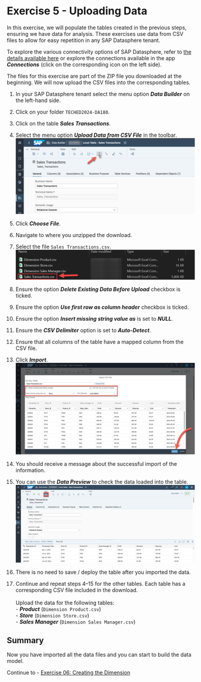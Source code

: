 # Exercise 5 - Uploading Data

In this exercise, we will populate the tables created in the previous steps, ensuring we have data for analysis. These exercises use data from CSV files to allow for easy repetition in any SAP Datasphere tenant.

To explore the various connectivity options of SAP Datasphere, refer to [the details available here](https://help.sap.com/docs/SAP_DATASPHERE/9f804b8efa8043539289f42f372c4862/bffbd58c15784a62af0520f171018ded.html) or explore the connections available in the app ***Connections*** (click on the corresponding icon on the left side).

The files for this exercise are part of the ZIP file you downloaded at the beginning. We will now upload the CSV files into the corresponding tables.

1. In your SAP Datasphere tenant select the menu option ***Data Builder*** on the left-hand side.
2. Click on your folder `TECHED2024-DA180`.
3. Click on the table ***Sales Transactions***.
4. Select the menu option ***Upload Data from CSV File*** in the toolbar.
<br>![](images/00_00_0061.png) 

5. Click ***Choose File***.  
6. Navigate to where you unzipped the download.
7. Select the file `Sales Transactions.csv`.
<br>![](images/00_00_0062.png) 

8. Ensure the option ***Delete Existing Data Before Upload*** checkbox is ticked.
9. Ensure the option ***Use first row as column header*** checkbox is ticked.
10. Ensure the option ***Insert missing string value as*** is set to ***NULL***.
11. Ensure the ***CSV Delimiter*** option is set to ***Auto-Detect***.
12. Ensure that all columns of the table have a mapped column from the CSV file.
13. Click ***Import***.
<br>![](images/00_00_0063.png) 

14. You should receive a message about the successful import of the information.
15. You can use the ***Data Preview*** to check the data loaded into the table.
<br>![](images/00_00_0206.png)

16. There is no need to save / deploy the table after you imported the data.

17. Continue and repeat steps 4–15 for the other tables. Each table has a corresponding CSV file included in the download.<br>
<br>Upload the data for the following tables:<br>- ***Product*** (`Dimension Product.csv`)<br>- ***Store*** (`Dimension Store.csv`) <br>- ***Sales Manager*** (`Dimension Sales Manager.csv`)<br>


## Summary

Now you have imported all the data files and you can start to build the data model.

Continue to - [Exercise 06: Creating the Dimension ](../ex06/README.md)
